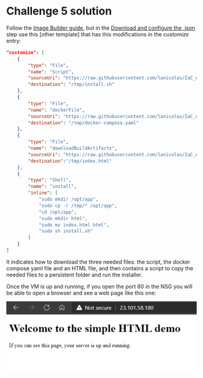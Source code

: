 # Challenge 5 solution

Follow the [Image Builder guide][image-builder-guide], but in the [Download and configure the .json][configure-template] step use this [other template] that has this modifications in the *customize* entry:

```json
"customize": [
    {
        "type": "File",
        "name": "Script",
        "sourceUri": "https://raw.githubusercontent.com/lanicolas/IaC_Azure/main/challenges/05-imagebuilder/vmcontent/install.sh",
        "destination": "/tmp/install.sh"
    },
    {
        "type": "File",
        "name": "dockerFile",
        "sourceUri": "https://raw.githubusercontent.com/lanicolas/IaC_Azure/main/challenges/05-imagebuilder/vmcontent/docker-compose.yaml",                
        "destination": "/tmp/docker-compose.yaml"
    },
    {
        "type": "File",
        "name": "downloadBuildArtifacts",
        "sourceUri": "https://raw.githubusercontent.com/lanicolas/IaC_Azure/main/challenges/05-imagebuilder/vmcontent/html/index.html",
        "destination":"/tmp/index.html"
    },
    {
        "type": "Shell",
        "name": "install",
        "inline": [
            "sudo mkdir /opt/app",
            "sudo cp -r /tmp/* /opt/app",
            "cd /opt/app",
            "sudo mkdir html",
            "sudo mv index.html html",
            "sudo sh install.sh"
        ]
    }
]
```
It indicates how to download the three needed files: the script, the docker compose yaml file and an HTML file, and then contains a script to copy the needed files to a persistent folder and run the installer.

Once the VM is up and running, if you open the port 80 in the NSG you will be able to open a browser and see a web page like this one:

![Welcome page served by the virtual machine][webpage]

[image-builder-guide]: https://docs.microsoft.com/en-us/azure/virtual-machines/linux/image-builder "Create a Linux image and distribute it to a Shared Image Gallery by using Azure CLI"
[configure-template]: https://docs.microsoft.com/en-us/azure/virtual-machines/linux/image-builder#download-and-configure-the-json "Download and configure the .json"
[custom-template]: coach/challenge05/template.json
[webpage]:../img/challenge05-html.png "The simple HTML served by the virtual machine"